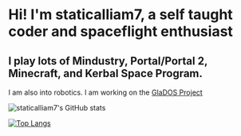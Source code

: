 # Hi! I'm staticalliam7, a self taught coder and spaceflight enthusiast
## I play lots of Mindustry, Portal/Portal 2, Minecraft, and Kerbal Space Program. 
I am also into robotics. I am working on the [GlaDOS Project](https://github.com/theGlaDOSProject)

![staticalliam7's GitHub stats](https://github-readme-stats.vercel.app/api?username=staticalliam7&show_icons=true&theme=dark)


[![Top Langs](https://github-readme-stats.vercel.app/api/top-langs/?username=staticalliam7&layout=compact&theme=dark)](https://github.com/anuraghazra/github-readme-stats)





